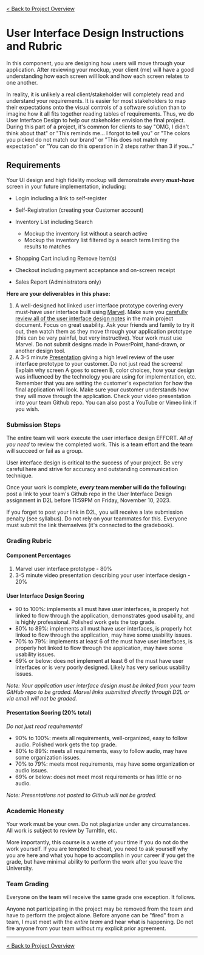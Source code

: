 [< Back to Project Overview](README.md#user-interface-design)

# User Interface Design Instructions and Rubric

In this component, you are designing how users will move through your application. After reviewing your mockup, your client (me) will have a good understanding how each screen will look and how each screen relates to one another.

In reality, it is unlikely a real client/stakeholder will completely read and understand your requirements. It is easier for most stakeholders to map their expectations onto the visual controls of a software solution than to imagine how it all fits together reading tables of requirements. Thus, we do User Interface Design to help our stakeholder envision the final project. During this part of a project, it's common for clients to say "OMG, I didn't think about that" or "This reminds me... I forgot to tell you" or "The colors you picked do not match our brand" or "This does not match my expectation" or "You can do this operation in 2 steps rather than 3 if you..."

## Requirements

Your UI design and high fidelity mockup will demonstrate *every **must-have*** screen in your future implementation, including:

- Login including a link to self-register
- Self-Registration (creating your Customer account)
- Inventory List including Search
   - Mockup the inventory list without a search active
   - Mockup the inventory list filtered by a search term limiting the results to matches

- Shopping Cart including Remove Item(s)
- Checkout including payment acceptance and on-screen receipt
- Sales Report (Administrators only)

**Here are your deliverables in this phase:**

1.  A well-designed hot linked user interface prototype covering every must-have user interface built using [Marvel](https://marvelapp.com). Make sure you [carefully review all of the user interface design notes]((README.md#user-interface-design)) in the main project document. Focus on great usability. Ask your friends and family to try it out, then watch them as they move through your application prototype (this can be very painful, but very instructive). Your work must use Marvel. Do not submit designs made in PowerPoint, hand-drawn, or another design tool.
2.  A 3-5 minute [Presentation](README.md#requirements-presentation) giving a high level review of the user interface prototype to your customer. Do not just read the screens! Explain why screen A goes to screen B, color choices, how your design was influenced by the technology you are using for implementation, etc. Remember that you are setting the customer's expectation for how the final application will look. Make sure your customer understands how they will move through the application. Check your video presentation into your team Github repo. You can also post a YouTube or Vimeo link if you wish.

### Submission Steps

The entire team will work execute the user interface design EFFORT. *All of you need* to review the completed work. This is a team effort and the team will succeed or fail as a group.

User interface design is critical to the success of your project. Be very careful here and strive for accuracy and outstanding communication technique.

Once your work is complete, ***every* team member will do the following:** post a link to your team's Github repo in the User Interface Design assignment in D2L before 11:59PM on Friday, November 10, 2023.

If you forget to post your link in D2L, you will receive a late submission penalty (see syllabus). Do not rely on your teammates for this. Everyone must submit the link themselves (it's connected to the gradebook).

### Grading Rubric

#### Component Percentages

1.  Marvel user interface prototype - 80%
2.  3-5 minute video presentation describing your user interface design - 20%

#### User Interface Design Scoring

-  90 to 100%: implements all must have user interfaces, is properly hot linked to flow through the application, demonstrates good usability, and is highly professional. Polished work gets the top grade.
-  80% to 89%: implements all must have user interfaces, is properly hot linked to flow through the application, may have some usability issues.
-  70% to 79%: implements at least 6 of the must have user interfaces, is properly hot linked to flow through the application, may have some usability issues. 
-  69% or below: does not implement at least 6 of the must have user interfaces or is very poorly designed. Likely has very serious usability issues.

*Note: Your application user interface design must be linked from your team GitHub repo to be graded. Marvel links submitted directly through D2L or via email will not be graded.*

#### Presentation Scoring (20% total)

*Do not just read requirements!*

-  90% to 100%: meets all requirements, well-organized, easy to follow audio. Polished work gets the top grade.
-  80% to 89%: meets all requirements, easy to follow audio, may have some organization issues.
-  70% to 79%: meets most requirements, may have some organization or audio issues.
-  69% or below: does not meet most requirements or has little or no audio.

*Note: Presentations not posted to Github will not be graded.*

### Academic Honesty

Your work must be your own. Do not plagiarize under any circumstances. All work is subject to review by TurnItIn, etc.

More importantly, this course is a waste of your time if you do not do the work yourself. If you are tempted to cheat, you need to ask yourself why you are here and what you hope to accomplish in your career if you get the grade, but have minimal ability to perform the work after you leave the University.

### Team Grading

Everyone on the team will receive the same grade one exception. It follows.

Anyone not participating in the project may be removed from the team and have to perform the project alone. Before anyone can be "fired" from a team, I must meet with the *entire team* and hear what is happening. Do not fire anyone from your team without my explicit prior agreement.

---

[< Back to Project Overview](README.md#user-interface-design)

